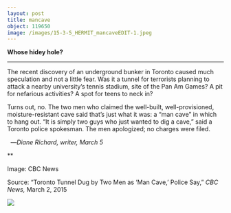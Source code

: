 ```yaml
---
layout: post
title: mancave
object: 119650
image: /images/15-3-5_HERMIT_mancaveEDIT-1.jpeg
---
```

**Whose hidey hole?**

****

The recent discovery of an underground bunker in Toronto caused much speculation and not a little fear. Was it a tunnel for terrorists planning to attack a nearby university’s tennis stadium, site of the Pan Am Games? A pit for nefarious activities? A spot for teens to neck in?

Turns out, no. The two men who claimed the well-built, well-provisioned, moisture-resistant cave said that’s just what it was: a “man cave” in which to hang out. “It is simply two guys who just wanted to dig a cave,” said a Toronto police spokesman. The men apologized; no charges were filed. 

  —*Diane Richard, writer, March 5*

**

Image: CBC News

Source: “Toronto Tunnel Dug by Two Men as ‘Man Cave,’ Police Say,” *CBC News,* March 2, 2015

![]({{siteurl.base}}/images/15-3-5_HERMIT_mancaveEDIT-1.jpeg)
